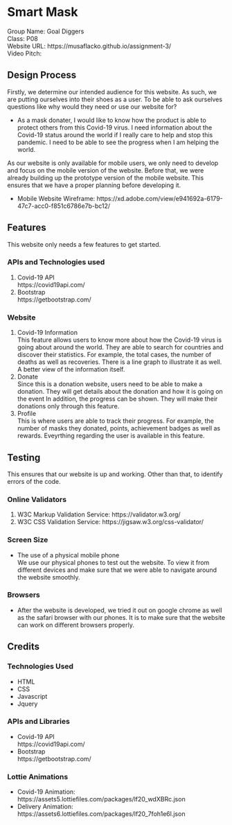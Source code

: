 <h1>Smart Mask</h1>
  
<p>Group Name: Goal Diggers<br>Class: P08<br>Website URL: https://musaflacko.github.io/assignment-3/<br>Video Pitch: </p>

<h2>Design Process</h2>
<p>Firstly, we determine our intended audience for this website. As such, we are putting ourselves into their shoes as a user. To be able to ask ourselves questions like why would they need or use our website for?</p>

<ul>
  <li>As a mask donater, I would like to know how the product is able to protect others from this Covid-19 virus. I need information about the Covid-19 status around the world if I really care to help and stop this pandemic. I need to be able to see the progress when I am helping the world.</li>
</ul>

<p>As our website is only available for mobile users, we only need to develop and focus on the mobile version of the website. Before that, we were already building up the prototype version of the mobile website. This ensures that we have a proper planning before developing it.</p>

<ul>
  <li>Mobile Website Wireframe: https://xd.adobe.com/view/e941692a-6179-47c7-acc0-f851c6786e7b-bc12/</li>  
</ul>

<h2>Features</h2>
<p>This website only needs a few features to get started.</p>

<h3>APIs and Technologies used</h3>
<ol>
  <li>Covid-19 API<br>https://covid19api.com/</li>
  <li>Bootstrap<br>https://getbootstrap.com/</li>
</ol>

<h3>Website</h3>
<ol>
  <li>Covid-19 Information<br>This feature allows users to know more about how the Covid-19 virus is going about around the world. They are able to search for countries and discover their statistics. For example, the total cases, the number of deaths as well as recoveries. There is a line graph to illustrate it as well. A better view of the information itself.</li>
  <li>Donate<br>Since this is a donation website, users need to be able to make a donation. They will get details about the donation and how it is going on the event In addition, the progress can be shown. They will make their donations only through this feature.</li>
  <li>Profile<br>This is where users are able to track their progress. For example, the number of masks they donated, points, achievement badges as well as rewards. Eveyrthing regarding the user is available in this feature.</li>
</ol>

<h2>Testing</h2>
<p>This ensures that our website is up and working. Other than that, to identify errors of the code.</p>

<h3>Online Validators</h3>
<ol>
  <li>W3C Markup Validation Service: https://validator.w3.org/</li>
  <li>W3C CSS Validation Service: https://jigsaw.w3.org/css-validator/</li>
</ol>

<h3>Screen Size</h3>
<ul>
  <li>The use of a physical mobile phone<br>We use our physical phones to test out the website. To view it from different devices and make sure that we were able to navigate around the website smoothly.</li>
</ul>

<h3>Browsers</h3>
<ul>
  <li>After the website is developed, we tried it out on google chrome as well as the safari browser with our phones. It is to make sure that the website can work on different browsers properly.</li>
</ul>

<h2>Credits</h2>
<h3>Technologies Used</h3>
<ul>
  <li>HTML</li>
  <li>CSS</li>
  <li>Javascript</li>
  <li>Jquery</li>
</ul>

<h3>APIs and Libraries</h3>
<ul>
  <li>Covid-19 API<br>https://covid19api.com/</li>
  <li>Bootstrap<br>https://getbootstrap.com/</li>
</ul>

<h3>Lottie Animations</h3>
<ul>
  <li>Covid-19 Animation: https://assets5.lottiefiles.com/packages/lf20_wdXBRc.json</li>
  <li>Delivery Animation: https://assets6.lottiefiles.com/packages/lf20_7foh1e6l.json</li>
</ul>
